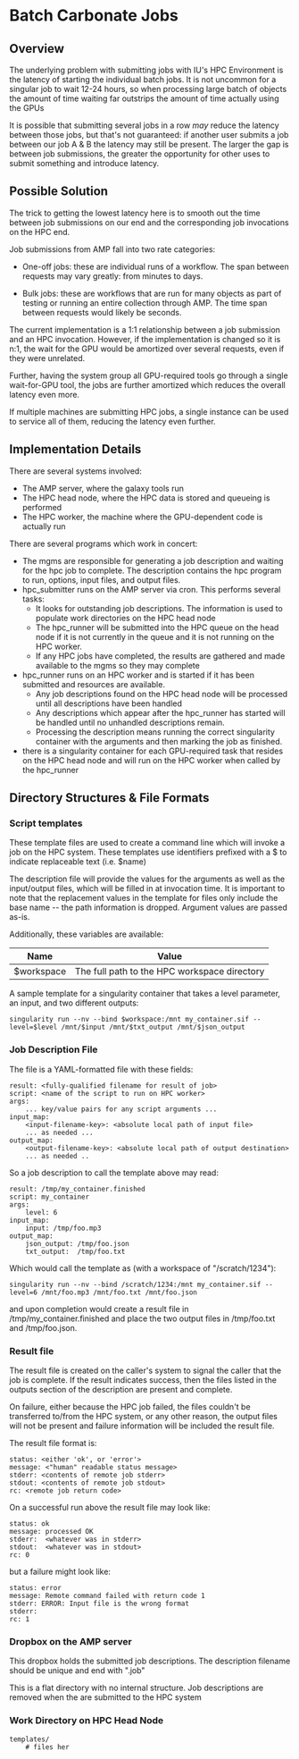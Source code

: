 # Batch Carbonate Jobs

## Overview
The underlying problem with submitting jobs with IU's HPC
Environment is the latency of starting the individual batch jobs.
It is not uncommon for a singular job to wait 12-24 hours, so
when processing large batch of objects the amount of time waiting
far outstrips the amount of time actually using the GPUs

It is possible that submitting several jobs in a row _may_ reduce 
the latency between those jobs, but that's not guaranteed:  if
another user submits a job between our job A & B the latency may 
still be present.  The larger the gap is between job submissions,
the greater the opportunity for other uses to submit something and
introduce latency.

## Possible Solution
The trick to getting the lowest latency here is to smooth out the
time between job submissions on our end and the corresponding job
invocations on the HPC end.

Job submissions from AMP fall into two rate categories:
* One-off jobs:  these are individual runs of a workflow.  The 
span between requests may vary greatly:  from minutes to days.

* Bulk jobs:  these are workflows that are run for many objects as 
part of testing or running an entire collection through AMP.  The
time span between requests would likely be seconds.

The current implementation is a 1:1 relationship between a job 
submission and an HPC invocation.  However, if the implementation 
is changed so it is n:1, the wait for the GPU would be amortized
over several requests, even if they were unrelated.

Further, having the system group all GPU-required tools go through
a single wait-for-GPU tool, the jobs are further amortized which
reduces the overall latency even more.

If multiple machines are submitting HPC jobs, a single instance can
be used to service all of them, reducing the latency even further.

## Implementation Details

There are several systems involved:
* The AMP server, where the galaxy tools run
* The HPC head node, where the HPC data is stored and queueing is 
performed
* The HPC worker, the machine where the GPU-dependent code is 
actually run

There are several programs which work in concert:
* The mgms are responsible for generating a job description and 
waiting for the hpc job to complete.  The description contains the
hpc program to run, options, input files, and output files.
* hpc_submitter runs on the AMP server via cron.  This performs 
several tasks:
    * It looks for outstanding job descriptions.  The information 
    is used to populate work directories on the HPC head node 
    * The hpc_runner will be submitted into the HPC queue on the 
    head node if it is not currently in the queue and it is not 
    running on the HPC worker.
    * If any HPC jobs have completed, the results are gathered and
    made available to the mgms so they may complete
* hpc_runner runs on an HPC worker and is started if it has been 
submitted and resources are available.
    * Any job descriptions found on the HPC head node will be 
    processed until all descriptions have been handled
    * Any descriptions which appear after the hpc_runner has 
    started will be handled until no unhandled descriptions
    remain.
    * Processing the description means running the correct
    singularity container with the arguments and then marking
    the job as finished.
* there is a singularity container for each GPU-required task that 
resides on the HPC head node and will run on the HPC worker when 
called by the hpc_runner


## Directory Structures & File Formats

### Script templates
These template files are used to create a command line which will
invoke a job on the HPC system.  These templates use identifiers
prefixed with a $ to indicate replaceable text (i.e. $name)

The description file will provide the values for the arguments as 
well as the input/output files, which will be filled in at 
invocation time.   It is important to note that the replacement
values in the template for files only include the base name -- the
path information is dropped.  Argument values are passed as-is.

Additionally, these variables are available:

|Name|Value|
|----|-----|
|$workspace|The full path to the HPC workspace directory


A sample template for a singularity container that takes a level parameter, an input, and two different outputs:

````
singularity run --nv --bind $workspace:/mnt my_container.sif --level=$level /mnt/$input /mnt/$txt_output /mnt/$json_output
````



### Job Description File
The file is a YAML-formatted file with these fields:
````
result: <fully-qualified filename for result of job>
script: <name of the script to run on HPC worker>
args:
    ... key/value pairs for any script arguments ...
input_map:
    <input-filename-key>: <absolute local path of input file>
    ... as needed ...
output_map:
    <output-filename-key>: <absolute local path of output destination>
    ... as needed ..
````

So a job description to call the template above may read:

````
result: /tmp/my_container.finished
script: my_container
args:
    level: 6
input_map:
    input: /tmp/foo.mp3
output_map:
    json_output: /tmp/foo.json
    txt_output:  /tmp/foo.txt    
````

Which would call the template as (with a workspace of 
"/scratch/1234"):

````
singularity run --nv --bind /scratch/1234:/mnt my_container.sif --level=6 /mnt/foo.mp3 /mnt/foo.txt /mnt/foo.json
````

and upon completion would create a result file in 
/tmp/my_container.finished and place the two output files in
/tmp/foo.txt and /tmp/foo.json.


### Result file
The result file is created on the caller's system to signal the 
caller that the job is complete.  If the result indicates success, 
then the files listed in the outputs section of the description are 
present and complete.

On failure, either because the HPC job failed, the files couldn't
be transferred to/from the HPC system, or any other reason, the 
output files will not be present and failure information will be
included the result file.

The result file format is:
````
status: <either 'ok', or 'error'>
message: <"human" readable status message>
stderr: <contents of remote job stderr>
stdout: <contents of remote job stdout>
rc: <remote job return code>
````

On a successful run above the result file may look like:
````
status: ok
message: processed OK
stderr:  <whatever was in stderr>
stdout:  <whatever was in stdout>
rc: 0
````

but a failure might look like:

````
status: error
message: Remote command failed with return code 1
stderr: ERROR: Input file is the wrong format
stderr: 
rc: 1
````


### Dropbox on the AMP server
This dropbox holds the submitted job descriptions.  The description 
filename should be unique and end with ".job"

This is a flat directory with no internal structure.  Job
descriptions are removed when the are submitted to the HPC system

### Work Directory on HPC Head Node

````
templates/
    # files her
````